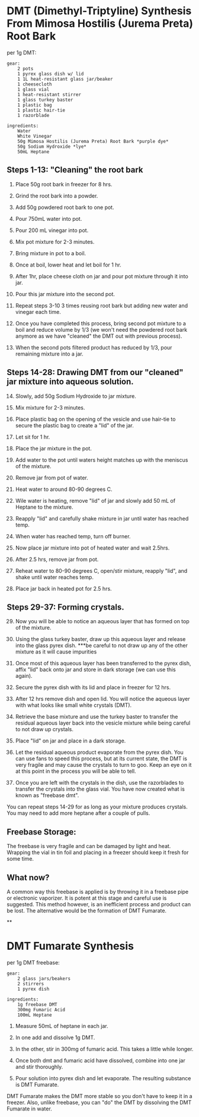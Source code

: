 # DMT (Dimethyl-Triptyline) Synthesis From Mimosa Hostilis (Jurema Preta) Root Bark

per 1g DMT:

	gear:
		2 pots
		1 pyrex glass dish w/ lid
		1 1L heat-resistant glass jar/beaker
		1 cheesecloth
		1 glass vial
		1 heat-resistant stirrer
		1 glass turkey baster
		1 plastic bag
		1 plastic hair-tie 
		1 razorblade

	ingredients:
		Water
		White Vinegar
		50g Mimosa Hostilis (Jurema Preta) Root Bark *purple dye*
		50g Sodium Hydroxide *lye*
		50mL Heptane


## Steps 1-13: "Cleaning" the root bark
	
1. Place 50g root bark in freezer for 8 hrs.

2. Grind the root bark into a powder. 

3. Add 50g powdered root bark to one pot.

4. Pour 750mL water into pot.

5. Pour 200 mL vinegar into pot.

5. Mix pot mixture for 2-3 minutes.

6. Bring mixture in pot to a boil.

7. Once at boil, lower heat and let boil for 1 hr.

8. After 1hr, place cheese cloth on jar and pour pot mixture through it into jar.

10. Pour this jar mixture into the second pot.

11. Repeat steps 3-10 3 times reusing root bark but adding new water and vinegar each time.

12. Once you have completed this process, bring second pot mixture to a boil and reduce volume by 1/3 (we won't need the powdered root bark anymore as we have "cleaned" the DMT out with previous process).

13. When the second pots filtered product has reduced by 1/3, pour remaining mixture into a jar.

## Steps 14-28: Drawing DMT from our "cleaned" jar mixture into aqueous solution.

14. Slowly, add 50g Sodium Hydroxide to jar mixture.

15. Mix mixture for 2-3 minutes.

16. Place plastic bag on the opening of the vesicle and use hair-tie to secure the plastic bag to create a "lid" of the jar. 

17. Let sit for 1 hr. 

18. Place the jar mixture in the pot. 

19. Add water to the pot until waters height matches up with the meniscus of the mixture.

20. Remove jar from pot of water.

21. Heat water to around 80-90 degrees C.

22. Wile water is heating, remove "lid" of jar and slowly add 50 mL of Heptane to the mixture.

23. Reapply "lid" and carefully shake mixture in jar until water has reached temp.

24. When water has reached temp, turn off burner.

25. Now place jar mixture into pot of heated water and wait 2.5hrs.

26. After 2.5 hrs, remove jar from pot.

27. Reheat water to 80-90 degrees C, open/stir mixture, reapply "lid", and shake until water reaches temp.

28. Place jar back in heated pot for 2.5 hrs.

## Steps 29-37: Forming crystals.

29. Now you will be able to notice an aqueous layer that has formed on top of the mixture.  

30. Using the glass turkey baster, draw up this aqueous layer and release into the glass pyrex dish. ***be careful to not draw up any of the other mixture as it will cause impurities 

31. Once most of this aqueous layer has been transferred to the pyrex dish, affix "lid" back onto jar and store in dark storage (we can use this again).

32. Secure the pyrex dish with its lid and place in freezer for 12 hrs.

33. After 12 hrs remove dish and open lid. You will notice the aqueous layer with what looks like small white crystals (DMT). 

34. Retrieve the base mixture and use the turkey baster to transfer the residual aqueous layer back into the vesicle mixture while being careful to not draw up crystals.

35. Place "lid" on jar and place in a dark storage. 

36. Let the residual aqueous product evaporate from the pyrex dish. You can use fans to speed this process, but at its current state, the DMT is very fragile and may cause the crystals to turn to goo. Keep an eye on it at this point in the process you will be able to tell.

37. Once you are left with the crystals in the dish, use the razorblades to transfer the crystals into the glass vial. You have now created what is known as "freebase dmt".

You can repeat steps 14-29 for as long as your mixture produces crystals. You may need to add more heptane after a couple of pulls. 

## Freebase Storage:

The freebase is very fragile and can be damaged by light and heat. Wrapping the vial in tin foil and placing in a freezer should keep it fresh for some time.

## What now?

A common way this freebase is applied is by throwing it in a freebase pipe or electronic vaporizer. It is potent at this stage and careful use is suggested. This method however, is an inefficient process and product can be lost. The alternative would be the formation of DMT Fumarate.

**


# DMT Fumarate Synthesis 

per 1g DMT freebase:

	gear:
		2 glass jars/beakers
		2 stirrers
		1 pyrex dish

	ingredients:
		1g freebase DMT
		300mg Fumaric Acid
		100mL Heptane
		

1. Measure 50mL of heptane in each jar.

2. In one add and dissolve 1g DMT.

3. In the other, stir in 300mg of fumaric acid. This takes a little while longer.

4. Once both dmt and fumaric acid have dissolved, combine into one jar and stir thoroughly.

5. Pour solution into pyrex dish and let evaporate. The resulting substance is DMT Fumarate.

DMT Fumarate makes the DMT more stable so you don't have to keep it in a freezer. Also, unlike freebase, you can "do" the DMT by dissolving the DMT Fumarate in water.




		
		








	
